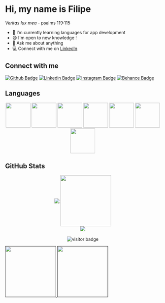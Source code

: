 <h1>Hi, my name is Filipe</h1>

<i>Veritas lux mea</i> - psalms 119:115

- 🌱 I’m currently learning languages for app development
- 😄 I'm open to new knowledge !
- 💬 Ask me about anything
- 💻 Connect with me on [LinkedIn](https://www.linkedin.com/in/filipe-alves-886a64131/)

## Connect with me

[![Github Badge](https://img.shields.io/badge/-Github-000?style=flat-square&logo=Github&logoColor=white&link=https://github.com/FilipeAlvesPRG/)](https://github.com/FilipeAlvesPRG/)
[![Linkedin Badge](https://img.shields.io/badge/-LinkedIn-blue?style=flat-square&logo=Linkedin&logoColor=white&link=https://www.linkedin.com/in/filipe-rosa-886a64131/)](https://www.linkedin.com/in/filipe-rosa-886a64131/)
[![Instagram Badge](https://img.shields.io/badge/-Instagram-e4717a?style=flat-square&labelColor=e4717a&logo=instagram&logoColor=white&link=https://www.instagram.com/filiperosaa11/)](https://www.instagram.com/filiperosaa11/)
[![Behance Badge](https://img.shields.io/badge/-Behance-0057FF?style=flat-square&labelColor=0057FF&logo=behance&logoColor=white&link=https://www.behance.net/filipealves27)](https://www.behance.net/filipealves27)

## Languages 
<p  align="center">
<img src= "https://i.postimg.cc/dtJ49f2b/html-5.png" width="80">
<img src= "https://i.postimg.cc/gcVg8pZy/css-3.png" width="80">
<img src= "https://i.postimg.cc/9F11gB1r/js.png" width="80">
<img src= "https://i.postimg.cc/yxHntQwS/atom.png" width="80">
<img src= "https://i.postimg.cc/K8Hfxv6b/vue.png" width="80">
<img src= "https://i.postimg.cc/L8XDcZ0v/swift.png" width="80">
<img src= "https://i.postimg.cc/0ysMmg7S/flutter.png" width="80">

</p>

## GitHub Stats

<p align="center">
	<img align="center" src="https://github-readme-stats.vercel.app/api/top-langs/?username=FilipeAlvesPRG&layout=compact">
	<img height="165" align="center" src="https://github-readme-stats.vercel.app/api?username=FilipeAlvesPRG&show_icons=true"><br>
	<img align="center" src="http://github-readme-streak-stats.herokuapp.com?user=FilipeAlvesPRG&hide_border=true&date_format=j%20M%5B%20Y%5D"><br><br>
	<img src="https://visitor-badge.glitch.me/badge?page_id=FilipeAlvesPRG.FilipeAlvesPRG" alt="visitor badge"/>
</p>
<p float="left">
	<a href="">
		<img height="165" src='https://hubspot-academy.s3.amazonaws.com/prod/tracks/user-badges/46292399/bcec9b455a0445c0ac32c7f6604898a4.png?X-Amz-Algorithm=AWS4-HMAC-SHA256&X-Amz-Date=20220817T210954Z&X-Amz-SignedHeaders=host&X-Amz-Expires=18000&X-Amz-Credential=AKIAT26QUQEJQKIX43GP%2F20220817%2Fus-east-1%2Fs3%2Faws4_request&X-Amz-Signature=d773961f3a1380db01c814dc9c4dbf55e8723323e13c50194679aa825a1912f5' />
	</a>
	<a href="">
		<img  height="165" src='https://hubspot-credentials-na1.s3.amazonaws.com/prod/badges/user/794637fb59a64032aeca9fd8cd8aa9be.png' />
	</a>
</p>
